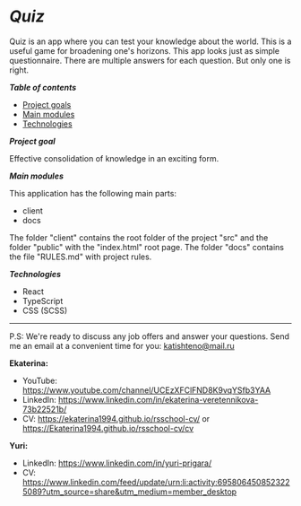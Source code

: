 # **_Quiz_**

Quiz is an app where you can test your knowledge about the world. This is a useful game for broadening one's horizons. This app looks just as simple questionnaire. There are multiple answers for each question. But only one is right.

**_Table of contents_**

- [Project goals](#project-goals)
- [Main modules](#main-modules)
- [Technologies](#technologies)

**_Project goal_**

Effective consolidation of knowledge in an exciting form.

**_Main modules_**

This application has the following main parts:

- client
- docs

The folder "client" contains the root folder of the project "src" and the folder "public" with the "index.html" root page.
The folder "docs" contains the file "RULES.md" with project rules.

**_Technologies_**

- React
- TypeScript
- CSS (SCSS)

---

P.S:
We're ready to discuss any job offers and answer your questions. 
Send me an email at a convenient time for you: katishteno@mail.ru

**Ekaterina:**

- YouTube: https://www.youtube.com/channel/UCEzXFClFND8K9vqYSfb3YAA
- LinkedIn: https://www.linkedin.com/in/ekaterina-veretennikova-73b22521b/
- CV: https://ekaterina1994.github.io/rsschool-cv/ or https://Ekaterina1994.github.io/rsschool-cv/cv

**Yuri:**
- LinkedIn: https://www.linkedin.com/in/yuri-prigara/
- CV: https://www.linkedin.com/feed/update/urn:li:activity:6958064508523225089?utm_source=share&utm_medium=member_desktop
